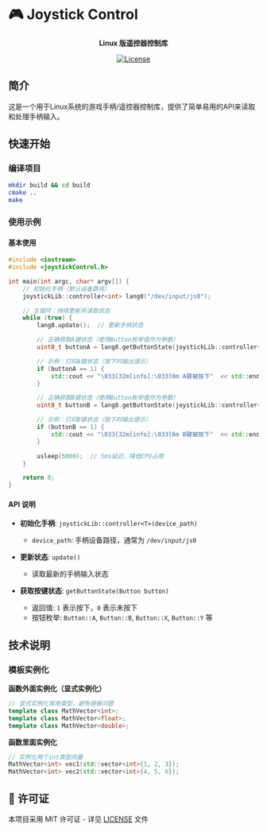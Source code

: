 # 🎮 Joystick Control

<div align="center">

**Linux 版遥控器控制库**

[![License](https://img.shields.io/badge/license-MIT-blue.svg)](LICENSE)

</div>

## 简介

这是一个用于Linux系统的游戏手柄/遥控器控制库，提供了简单易用的API来读取和处理手柄输入。

## 快速开始

### 编译项目

```bash
mkdir build && cd build
cmake ..
make
```

### 使用示例

#### 基本使用

```cpp
#include <iostream>
#include <joystickControl.h>

int main(int argc, char* argv[]) {
    // 初始化手柄（默认设备路径）
    joystickLib::controller<int> lang8("/dev/input/js0");

    // 主循环：持续更新并读取状态
    while (true) {
        lang8.update();  // 更新手柄状态

        // 正确获取A键状态（使用Button枚举值作为参数）
        uint8_t buttonA = lang8.getButtonState(joystickLib::controller<int>::Button::A);

        // 示例：打印A键状态（按下时输出提示）
        if (buttonA == 1) {
            std::cout << "\033[32m[info]:\033[0m A键被按下"  << std::endl;
        }

        // 正确获取B键状态（使用Button枚举值作为参数）
        uint8_t buttonB = lang8.getButtonState(joystickLib::controller<int>::Button::B);

        // 示例：打印B键状态（按下时输出提示）
        if (buttonB == 1) {
            std::cout << "\033[32m[info]:\033[0m B键被按下"  << std::endl;
        }

        usleep(5000);  // 5ms延迟，降低CPU占用
    }

    return 0;
}
```

#### API 说明

- **初始化手柄**: `joystickLib::controller<T>(device_path)`
  - `device_path`: 手柄设备路径，通常为 `/dev/input/js0`
  
- **更新状态**: `update()`
  - 读取最新的手柄输入状态
  
- **获取按键状态**: `getButtonState(Button button)`
  - 返回值: `1` 表示按下，`0` 表示未按下
  - 按钮枚举: `Button::A`, `Button::B`, `Button::X`, `Button::Y` 等

## 技术说明

### 模板实例化

**函数外面实例化（显式实例化）**
```cpp
// 显式实例化常用类型，避免链接问题
template class MathVector<int>;
template class MathVector<float>;
template class MathVector<double>;
```

**函数里面实例化**
```cpp
// 实例化两个int类型向量 
MathVector<int> vec1(std::vector<int>{1, 2, 3});
MathVector<int> vec2(std::vector<int>{4, 5, 6});
```

## 📄 许可证

本项目采用 MIT 许可证 - 详见 [LICENSE](LICENSE) 文件
